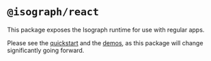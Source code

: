 # `@isograph/react`

This package exposes the Isograph runtime for use with regular apps.

Please see the [quickstart](../../docs-website/docs/quickstart.md) and the [demos](../../demos/), as this package will change significantly going forward.
